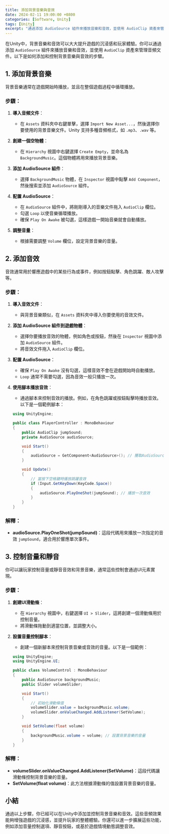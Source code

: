 ```yaml
---
title: 添加背景音樂與音效
date: 2024-02-11 19:00:00 +0800
categories: [Software, Unity]
tags: [Unity] 
excerpt: "通過添加 AudioSource 組件來播放音樂和音效，並使用 AudioClip 資產來管理音頻文件"
---
```


在Unity中，背景音樂和音效可以大大提升遊戲的沉浸感和玩家體驗。你可以通過添加 `AudioSource` 組件來播放音樂和音效，並使用 `AudioClip` 資產來管理音頻文件。以下是如何添加和控制背景音樂與音效的步驟。

## **1. 添加背景音樂**

背景音樂通常在遊戲開始時播放，並且在整個遊戲過程中循環播放。

### **步驟**：
1. **導入音頻文件**：
   - 在 `Assets` 資料夾中右鍵單擊，選擇 `Import New Asset...`，然後選擇你要使用的背景音樂文件。Unity 支持多種音頻格式，如 `.mp3`、`.wav` 等。

2. **創建一個空物體**：
   - 在 `Hierarchy` 視圖中右鍵選擇 `Create Empty`，並命名為 `BackgroundMusic`。這個物體將用來播放背景音樂。

3. **添加 AudioSource 組件**：
   - 選擇 `BackgroundMusic` 物體，在 `Inspector` 視圖中點擊 `Add Component`，然後搜索並添加 `AudioSource` 組件。

4. **配置 AudioSource**：
   - 在 `AudioSource` 組件中，將剛剛導入的音樂文件拖入 `AudioClip` 欄位。
   - 勾選 `Loop` 以使音樂循環播放。
   - 確保 `Play On Awake` 被勾選，這樣遊戲一開始音樂就會自動播放。

5. **調整音量**：
   - 根據需要調整 `Volume` 欄位，設定背景音樂的音量。

## **2. 添加音效**

音效通常用於響應遊戲中的某些行為或事件，例如按鈕點擊、角色跳躍、敵人攻擊等。

### **步驟**：
1. **導入音效文件**：
   - 與背景音樂類似，在 `Assets` 資料夾中導入你要使用的音效文件。

2. **添加 AudioSource 組件到遊戲物體**：
   - 選擇你要播放音效的物體，例如角色或按鈕，然後在 `Inspector` 視圖中添加 `AudioSource` 組件。
   - 將音效文件拖入 `AudioClip` 欄位。

3. **配置 AudioSource**：
   - 確保 `Play On Awake` 沒有勾選，這樣音效不會在遊戲開始時自動播放。
   - `Loop` 通常不需要勾選，因為音效一般只播放一次。

4. **使用腳本播放音效**：
   - 通過腳本來控制音效的播放。例如，在角色跳躍或按鈕點擊時播放音效。以下是一個範例腳本：

   ```csharp
   using UnityEngine;

   public class PlayerController : MonoBehaviour
   {
       public AudioClip jumpSound;
       private AudioSource audioSource;

       void Start()
       {
           audioSource = GetComponent<AudioSource>(); // 獲取AudioSource組件
       }

       void Update()
       {
           // 當按下空格鍵時播放跳躍音效
           if (Input.GetKeyDown(KeyCode.Space))
           {
               audioSource.PlayOneShot(jumpSound); // 播放一次音效
           }
       }
   }
   ```

### **解釋**：
- **audioSource.PlayOneShot(jumpSound)**：這段代碼用來播放一次指定的音效 `jumpSound`，適合用於響應單次事件。

## **3. 控制音量和靜音**

你可以讓玩家控制音量或靜音音效和背景音樂，通常這些控制會通過UI元素實現。

### **步驟**：
1. **創建UI滑動條**：
   - 在 `Hierarchy` 視圖中，右鍵選擇 `UI > Slider`，這將創建一個滑動條用於控制音量。
   - 將滑動條拖動到適當位置，並調整大小。

2. **設置音量控制腳本**：
   - 創建一個新腳本來控制背景音樂或音效的音量。以下是一個範例：

   ```csharp
   using UnityEngine;
   using UnityEngine.UI;

   public class VolumeControl : MonoBehaviour
   {
       public AudioSource backgroundMusic;
       public Slider volumeSlider;

       void Start()
       {
           // 初始化滑動條值
           volumeSlider.value = backgroundMusic.volume;
           volumeSlider.onValueChanged.AddListener(SetVolume);
       }

       void SetVolume(float volume)
       {
           backgroundMusic.volume = volume; // 設置背景音樂的音量
       }
   }
   ```

### **解釋**：
- **volumeSlider.onValueChanged.AddListener(SetVolume)**：這段代碼讓滑動條控制背景音樂的音量。
- **SetVolume(float volume)**：此方法根據滑動條的值設置背景音樂的音量。

## **小結**

通過以上步驟，你已經可以在Unity中添加並控制背景音樂和音效。這些音頻效果能夠增強遊戲的沉浸感，並提升玩家的整體體驗。你還可以進一步擴展這些功能，例如添加音量控制選項、靜音按鈕，或基於遊戲情境動態調整音效。
